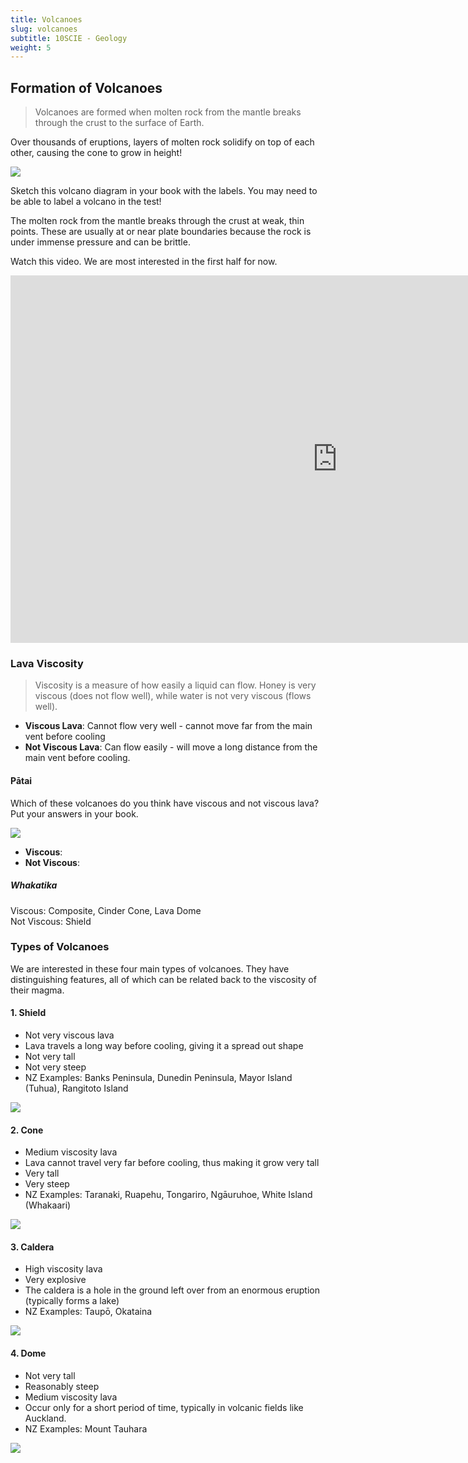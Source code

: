 ```yaml
---
title: Volcanoes
slug: volcanoes
subtitle: 10SCIE - Geology
weight: 5
---
```


## Formation of Volcanoes

> Volcanoes are formed when molten rock from the mantle breaks through the crust to the surface of Earth.

Over thousands of eruptions, layers of molten rock solidify on top of each other, causing the cone to grow in height!

![](https://i.pinimg.com/originals/4c/68/91/4c68911b03af096942074e9faf23ccd6.jpg)

<p class="instruction">Sketch this volcano diagram in your book with the labels. You may need to be able to label a volcano in the test!</p>

The molten rock from the mantle breaks through the crust at weak, thin points. These are usually at or near plate boundaries because the rock is under immense pressure and can be brittle.

<p class="instruction">Watch this video. We are most interested in the first half for now.</p>

<iframe width="1045" height="588" src="https://www.youtube.com/embed/R_pDKyg5YKY" title="YouTube video player" frameborder="0" allow="accelerometer; autoplay; clipboard-write; encrypted-media; gyroscope; picture-in-picture" allowfullscreen></iframe>

### Lava Viscosity

> Viscosity is a measure of how easily a liquid can flow. Honey is very viscous (does not flow well), while water is not very viscous (flows well).

- __Viscous Lava__: Cannot flow very well - cannot move far from the main vent before cooling
- __Not Viscous Lava__: Can flow easily - will move a long distance from the main vent before cooling.

#### Pātai

Which of these volcanoes do you think have viscous and not viscous lava? Put your answers in your book.

![](https://images.saymedia-content.com/.image/c_limit%2Ccs_srgb%2Cq_auto:eco%2Cw_1040/MTc0NjQxNzk0ODMzNzg2ODcw/4-different-types-of-volcanoes-cinder-cones-lava-domes-shield-and-composite-volcanoes.webp)

- __Viscous__: 
- __Not Viscous__: 

##### Whakatika

<div class="answer">
    <p>Viscous: Composite, Cinder Cone, Lava Dome<br>Not Viscous: Shield</p>
</div>

### Types of Volcanoes

We are interested in these four main types of volcanoes. They have distinguishing features, all of which can be related back to the viscosity of their magma.

#### 1. Shield

- Not very viscous lava
- Lava travels a long way before cooling, giving it a spread out shape
- Not very tall
- Not very steep
- NZ Examples: Banks Peninsula, Dunedin Peninsula, Mayor Island (Tuhua), Rangitoto Island

![](https://i.pinimg.com/originals/fe/23/50/fe235088258619d81b058527d4391ac5.jpg)

#### 2. Cone

- Medium viscosity lava
- Lava cannot travel very far before cooling, thus making it grow very tall
- Very tall
- Very steep
- NZ Examples: Taranaki, Ruapehu, Tongariro, Ngāuruhoe, White Island (Whakaari)

![](https://earthhow.com/wp-content/uploads/2019/07/Cinder-Cone-Feature.png)

#### 3. Caldera

- High viscosity lava
- Very explosive
- The caldera is a hole in the ground left over from an enormous eruption (typically forms a lake)
- NZ Examples: Taupō, Okataina

![](https://geo-mexico.com/wp-content/uploads/2013/05/caldera-formation002.jpg)

#### 4. Dome

- Not very tall
- Reasonably steep
- Medium viscosity lava
- Occur only for a short period of time, typically in volcanic fields like Auckland.
- NZ Examples: Mount Tauhara

![](https://images.saymedia-content.com/.image/t_share/MTc0NjQxNzk0ODMzODUyNDA2/4-different-types-of-volcanoes-cinder-cones-lava-domes-shield-and-composite-volcanoes.png)
